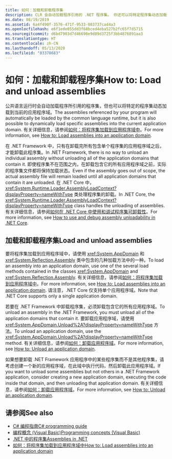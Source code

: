 ```yaml
---
title: 如何：加载和卸载程序集
description: CLR 会自动加载程序引用的 .NET 程序集。 你还可以将特定程序集动态加载到当前应用程序域。
ms.date: 08/19/2019
ms.assetid: 6a4f490f-3576-471f-9533-003737cad4a3
ms.openlocfilehash: e6f1ede055dd3f68bced4eba527b2fc65f7d5715
ms.sourcegitcommit: d6bd7903d7d46698e9d89d3725f3bb4876891aa3
ms.translationtype: HT
ms.contentlocale: zh-CN
ms.lasthandoff: 05/13/2020
ms.locfileid: "83378683"
---
```

# <a name="how-to-load-and-unload-assemblies"></a><span data-ttu-id="d03c4-104">如何：加载和卸载程序集</span><span class="sxs-lookup"><span data-stu-id="d03c4-104">How to: Load and unload assemblies</span></span>
<span data-ttu-id="d03c4-105">公共语言运行时会自动加载程序所引用的程序集，但也可以将特定的程序集动态加载到当前的应用程序域。</span><span class="sxs-lookup"><span data-stu-id="d03c4-105">The assemblies referenced by your program will automatically be loaded by the common language runtime, but it is also possible to dynamically load specific assemblies into the current application domain.</span></span> <span data-ttu-id="d03c4-106">有关详细信息，请参阅[如何：将程序集加载到应用程序域中](../../framework/app-domains/how-to-load-assemblies-into-an-application-domain.md)。</span><span class="sxs-lookup"><span data-stu-id="d03c4-106">For more information, see [How to: Load assemblies into an application domain](../../framework/app-domains/how-to-load-assemblies-into-an-application-domain.md).</span></span>

<span data-ttu-id="d03c4-107">在 .NET Framework 中，只有在卸载完所有包含单个程序集的应用程序域之后，才能卸载此程序集。</span><span class="sxs-lookup"><span data-stu-id="d03c4-107">In .NET Framework, there is no way to unload an individual assembly without unloading all of the application domains that contain it.</span></span> <span data-ttu-id="d03c4-108">即使程序集不在范围之内，在卸载包含它的所有应用程序域之前，实际的程序集文件都将保持加载状态。</span><span class="sxs-lookup"><span data-stu-id="d03c4-108">Even if the assembly goes out of scope, the actual assembly file will remain loaded until all application domains that contain it are unloaded.</span></span> <span data-ttu-id="d03c4-109">在 .NET Core 中，<xref:System.Runtime.Loader.AssemblyLoadContext?displayProperty=nameWithType> 类处理程序集的卸载。</span><span class="sxs-lookup"><span data-stu-id="d03c4-109">In .NET Core, the <xref:System.Runtime.Loader.AssemblyLoadContext?displayProperty=nameWithType> class handles the unloading of assemblies.</span></span> <span data-ttu-id="d03c4-110">有关详细信息，请参阅[如何在 .NET Core 中使用和调试程序集可卸载性](unloadability.md)。</span><span class="sxs-lookup"><span data-stu-id="d03c4-110">For more information, see [How to use and debug assembly unloadability in .NET Core](unloadability.md).</span></span>

## <a name="load-and-unload-assemblies"></a><span data-ttu-id="d03c4-111">加载和卸载程序集</span><span class="sxs-lookup"><span data-stu-id="d03c4-111">Load and unload assemblies</span></span>

<span data-ttu-id="d03c4-112">要将程序集加载到应用程序域中，请使用 <xref:System.AppDomain> 和 <xref:System.Reflection.Assembly> 类中包含的几种加载方法中的一种。</span><span class="sxs-lookup"><span data-stu-id="d03c4-112">To load an assembly into an application domain, use one of the several load methods contained in the classes <xref:System.AppDomain> and <xref:System.Reflection.Assembly>.</span></span> <span data-ttu-id="d03c4-113">有关详细信息，请参阅[如何：将程序集加载到应用程序域中](../../framework/app-domains/how-to-load-assemblies-into-an-application-domain.md)。</span><span class="sxs-lookup"><span data-stu-id="d03c4-113">For more information, see [How to: Load assemblies into an application domain](../../framework/app-domains/how-to-load-assemblies-into-an-application-domain.md).</span></span> <span data-ttu-id="d03c4-114">请注意，.NET Core 仅支持单个应用程序域。</span><span class="sxs-lookup"><span data-stu-id="d03c4-114">Note that .NET Core supports only a single application domain.</span></span>

<span data-ttu-id="d03c4-115">若要在 .NET Framework 中卸载程序集，必须卸载包含它的所有应用程序域。</span><span class="sxs-lookup"><span data-stu-id="d03c4-115">To unload an assembly in the .NET Framework, you must unload all of the application domains that contain it.</span></span> <span data-ttu-id="d03c4-116">要卸载应用程序域，请使用 <xref:System.AppDomain.Unload%2A?displayProperty=nameWithType> 方法。</span><span class="sxs-lookup"><span data-stu-id="d03c4-116">To unload an application domain, use the <xref:System.AppDomain.Unload%2A?displayProperty=nameWithType> method.</span></span> <span data-ttu-id="d03c4-117">有关详细信息，请参阅[如何：卸载应用程序域](../../framework/app-domains/how-to-unload-an-application-domain.md)。</span><span class="sxs-lookup"><span data-stu-id="d03c4-117">For more information, see [How to: Unload an application domain](../../framework/app-domains/how-to-unload-an-application-domain.md).</span></span>

<span data-ttu-id="d03c4-118">如果想要卸载 .NET Framework 应用程序中的某些程序集而不是其他程序集，请考虑创建一个新的应用程序域，在此域中执行代码，然后卸载此应用程序域。</span><span class="sxs-lookup"><span data-stu-id="d03c4-118">If you want to unload some assemblies but not others in a .NET Framework application, consider creating a new application domain, executing the code inside that domain, and then unloading that application domain.</span></span> <span data-ttu-id="d03c4-119">有关详细信息，请参阅[如何：卸载应用程序域](../../framework/app-domains/how-to-unload-an-application-domain.md)。</span><span class="sxs-lookup"><span data-stu-id="d03c4-119">For more information, see [How to: Unload an application domain](../../framework/app-domains/how-to-unload-an-application-domain.md).</span></span>  

## <a name="see-also"></a><span data-ttu-id="d03c4-120">请参阅</span><span class="sxs-lookup"><span data-stu-id="d03c4-120">See also</span></span>

- [<span data-ttu-id="d03c4-121">C# 编程指南</span><span class="sxs-lookup"><span data-stu-id="d03c4-121">C# programming guide</span></span>](../../csharp/programming-guide/index.md)
- [<span data-ttu-id="d03c4-122">编程概念 (Visual Basic)</span><span class="sxs-lookup"><span data-stu-id="d03c4-122">Programming concepts (Visual Basic)</span></span>](../../visual-basic/programming-guide/concepts/index.md)
- [<span data-ttu-id="d03c4-123">.NET 中的程序集</span><span class="sxs-lookup"><span data-stu-id="d03c4-123">Assemblies in .NET</span></span>](index.md)
- [<span data-ttu-id="d03c4-124">如何：将程序集加载到应用程序域中</span><span class="sxs-lookup"><span data-stu-id="d03c4-124">How to: Load assemblies into an application domain</span></span>](../../framework/app-domains/how-to-load-assemblies-into-an-application-domain.md)
